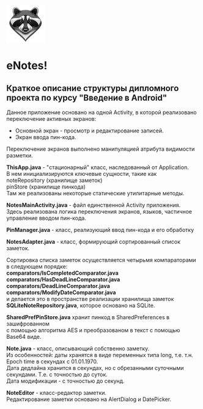 ![](logo.png)  
  
# eNotes!  
## Краткое описание структуры дипломного проекта по курсу "Введение в Android"  
  
Данное приложение основано на одной Activity, в которой реализовано  
переключение активных экранов:  

 - Основной экран - просмотр и редактирование записей.  
 - Экран ввода пин-кода.  

Переключение экранов выполнено манипуляцией атрибута видимости разметки.  
  
**ThisApp.java**  - "стационарный" класс, наследованный от Application.  
В нем инициализируются ключевые сущности, такие как   
noteRepository (хранилище заметок)  
pinStore (хранилище пинкода)  
Там же реализованы некоторые статические утилитарные методы.  
  
**NotesMainActivity.java** - файл единственной Activity приложения.  
Здесь реализована логика переключения экранов, языков, частичное управление вводом пин-кода.  
  
**PinManager.java**  - класс, реализующий ввод пин-кода и его обработку  
    
**NotesAdapter.java** - класс, формирующий сортированный список заметок.  
  
Сортировка списка заметок осуществляется четырьмя компараторами в следующем порядке:  
**comparators/IsCompletedComparator.java  
comparators/HasDeadLineComparator.java  
comparators/DeadLineComparator.java  
comparators/ModifyDateComparator.java**  
и делается это в пространстве реализации хранилища заметок  
**SQLiteNoteRepository.java**,  которое основано на SQLite.  
  
**SharedPrefPinStore.java** хранит пинкод в SharedPreferences в зашифрованном   
с помощью алгоритма AES и преобразованом в текст с помощью Base64 виде.  
  
**Note.java** - класс, описывающий собственно заметку.  
Из особенностей: даты хранятся в виде переменных типа long, т.е. т.н. Epoch time в секундах с 01.01.1970.  
Дата дедлайна хранится в секундах, но с обрезанными суточными секундами. Т.е. с точностью до суток.  
Дата модификации - с точностью до секунд.  
  
**NoteEditor** - класс-редактор заметки.   
Редактирование заметки основано на AlertDialog и DatePicker.